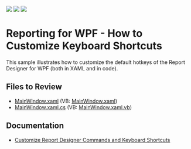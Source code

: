 <!-- default badges list -->
![](https://img.shields.io/endpoint?url=https://codecentral.devexpress.com/api/v1/VersionRange/128598109/22.2.2%2B)
[![](https://img.shields.io/badge/Open_in_DevExpress_Support_Center-FF7200?style=flat-square&logo=DevExpress&logoColor=white)](https://supportcenter.devexpress.com/ticket/details/T461248)
[![](https://img.shields.io/badge/📖_How_to_use_DevExpress_Examples-e9f6fc?style=flat-square)](https://docs.devexpress.com/GeneralInformation/403183)
<!-- default badges end -->
# Reporting for WPF - How to Customize Keyboard Shortcuts

This sample illustrates how to customize the default hotkeys of the Report Designer for WPF (both in XAML and in code).

## Files to Review

* [MainWindow.xaml](./CS/T461248/MainWindow.xaml) (VB: [MainWindow.xaml](./VB/T461248/MainWindow.xaml))
* [MainWindow.xaml.cs](./CS/T461248/MainWindow.xaml.cs) (VB: [MainWindow.xaml.vb](./VB/T461248/MainWindow.xaml.vb))

## Documentation 

* [Customize Report Designer Commands and Keyboard Shortcuts](https://docs.devexpress.com/XtraReports/118067/desktop-reporting/wpf-reporting/end-user-report-designer-for-wpf/api-and-customization/customize-report-designer-commands-and-hot-keys?p=netframework)
